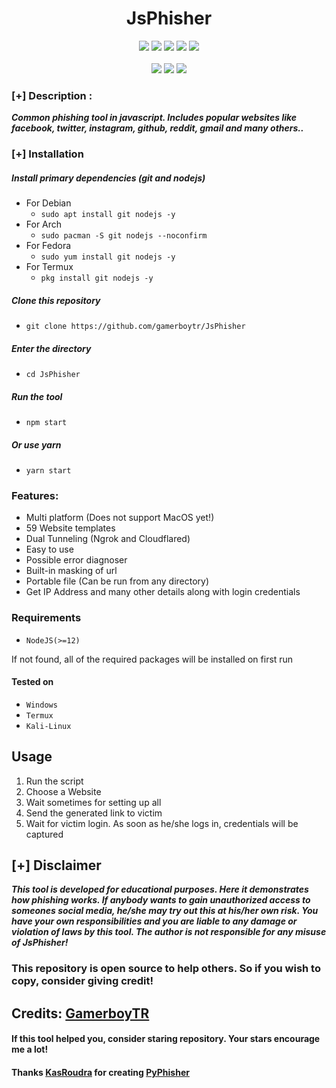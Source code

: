 <h1 align="center">JsPhisher</h1>

<p align="center">
  <img src="https://img.shields.io/badge/Version-1.3.1-green?style=for-the-badge">
  <img src="https://img.shields.io/github/stars/gamerboytr/JsPhisher?style=for-the-badge&color=orange">
  <img src="https://img.shields.io/github/forks/gamerboytr/JsPhisher?color=cyan&style=for-the-badge&color=purple">
  <img src="https://img.shields.io/github/issues/gamerboytr/JsPhisher?color=red&style=for-the-badge">
  <img src="https://img.shields.io/github/license/gamerboytr/JsPhisher?style=for-the-badge&color=blue">   
<br>
<br>
  <img src="https://img.shields.io/badge/Author-GamerboyTR-purple?style=flat-square">
  <img src="https://img.shields.io/badge/Open%20Source-Yes-cyan?style=flat-square">
  <img src="https://img.shields.io/badge/Written%20In-JavaScript-blue?style=flat-square">
</p>


### [+] Description :

***Common phishing tool in javascript. Includes popular websites like facebook, twitter, instagram, github, reddit, gmail and many others..***

### [+] Installation

##### Install primary dependencies (git and nodejs)

 - For Debian
    - ```sudo apt install git nodejs -y```
 - For Arch
    - ```sudo pacman -S git nodejs --noconfirm```
 - For Fedora
    - ```sudo yum install git nodejs -y```
 - For Termux
    - ```pkg install git nodejs -y```

##### Clone this repository

 - ```git clone https://github.com/gamerboytr/JsPhisher```

##### Enter the directory
 - ```cd JsPhisher```

##### Run the tool
 - ```npm start```

##### Or use yarn
 - ```yarn start```


### Features:

 - Multi platform (Does not support MacOS yet!)
 - 59 Website templates
 - Dual Tunneling (Ngrok and Cloudflared)
 - Easy to use
 - Possible error diagnoser
 - Built-in masking of url
 - Portable file (Can be run from any directory)
 - Get IP Address and many other details along with login credentials

### Requirements

 - `NodeJS(>=12)`
 
If not found, all of the required packages will be installed on first run

#### Tested on

 - `Windows`
 - `Termux`
 - `Kali-Linux`

## Usage

1. Run the script
2. Choose a Website
3. Wait sometimes for setting up all
4. Send the generated link to victim
5. Wait for victim login. As soon as he/she logs in, credentials will be captured

## [+] Disclaimer
***This tool is developed for educational purposes. Here it demonstrates how phishing works. If anybody wants to gain unauthorized access to someones social media, he/she may try out this at his/her own risk. You have your own responsibilities and you are liable to any damage or violation of laws by this tool. The author is not responsible for any misuse of JsPhisher!***

### This repository is open source to help others. So if you wish to copy, consider giving credit!

## Credits: <a href="https://github.com/gamerboytr">GamerboyTR</a>

#### If this tool helped you, consider staring repository. Your stars encourage me a lot!

#### Thanks <a href="https://github.com/KasRoudra">KasRoudra</a> for creating <a href="https://github.com/KasRoudra/PyPhisher">PyPhisher</a>